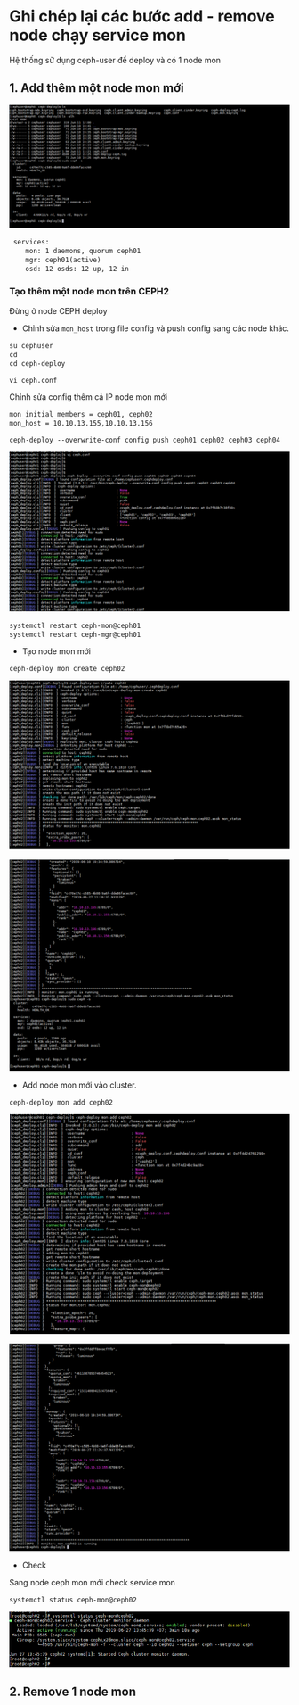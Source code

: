 # Ghi chép lại các bước add - remove node chạy service mon 

Hệ thống sử dụng ceph-user để deploy và có 1 node mon

## 1. Add thêm một node mon mới

![](../images/add-node-mon/Screenshot_6.png)

```
 services:
    mon: 1 daemons, quorum ceph01
    mgr: ceph01(active)
    osd: 12 osds: 12 up, 12 in
```

### Tạo thêm một node mon trên CEPH2

Đừng ở node CEPH deploy

- Chỉnh sửa `mon_host` trong file config và push config sang các node khác.

```
su cephuser
cd
cd ceph-deploy
```

```
vi ceph.conf
```

Chỉnh sửa config thêm cả IP node mon mới

```
mon_initial_members = ceph01, ceph02
mon_host = 10.10.13.155,10.10.13.156

```

```
ceph-deploy --overwrite-conf config push ceph01 ceph02 ceph03 ceph04
```

![](../images/add-node-mon/Screenshot_7.png)


```
systemctl restart ceph-mon@ceph01
systemctl restart ceph-mgr@ceph01
```

- Tạo node mon mới

```
ceph-deploy mon create ceph02
```

![](../images/add-node-mon/Screenshot_8.png)

![](../images/add-node-mon/Screenshot_9.png)

- Add node mon mới vào cluster.

```
ceph-deploy mon add ceph02
```

![](../images/add-node-mon/Screenshot_10.png)

![](../images/add-node-mon/Screenshot_11.png)

- Check 

Sang node ceph mon mới check service mon

```
systemctl status ceph-mon@ceph02
```

![](../images/add-node-mon/Screenshot_12.png)


## 2. Remove 1 node mon


